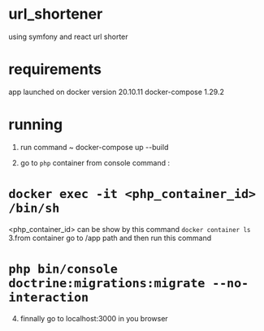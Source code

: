 # url_shortener
using symfony and react url shorter


# requirements
app launched on 
docker version 20.10.11
docker-compose 1.29.2

# running
1. run command ~ docker-compose up --build

2. go to `php` container from console command :
# `docker exec -it <php_container_id> /bin/sh`
<php_container_id> can be show by this command `docker container ls`
3.from container go to /app path and then run this command 
# `php bin/console doctrine:migrations:migrate --no-interaction`
4. finnally go to localhost:3000 in you browser
